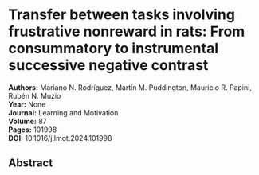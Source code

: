 # Transfer between tasks involving frustrative nonreward in rats: From consummatory to instrumental successive negative contrast

**Authors:** Mariano N. Rodríguez, Martín M. Puddington, Mauricio R. Papini, Rubén N. Muzio  
**Year:** None  
**Journal:** Learning and Motivation  
**Volume:** 87  
**Pages:** 101998  
**DOI:** 10.1016/j.lmot.2024.101998  

## Abstract


